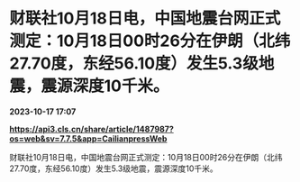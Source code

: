 # 财联社10月18日电，中国地震台网正式测定：10月18日00时26分在伊朗（北纬27.70度，东经56.10度）发生5.3级地震，震源深度10千米。

**2023-10-17 17:07**

**https://api3.cls.cn/share/article/1487987?os=web&sv=7.7.5&app=CailianpressWeb**

财联社10月18日电，中国地震台网正式测定：10月18日00时26分在伊朗（北纬27.70度，东经56.10度）发生5.3级地震，震源深度10千米。